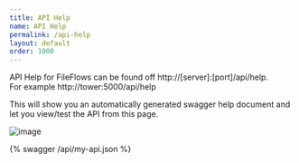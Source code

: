 ```yaml
---
title: API Help
name: API Help
permalink: /api-help
layout: default
order: 1000
---
```


API Help for FileFlows can be found off http://[server]:[port]/api/help.   
For example http://tower:5000/api/help

This will show you an automatically generated swagger help document and let you view/test the API from this page.

![image](https://user-images.githubusercontent.com/958400/148663249-75696051-fbc0-43b0-ba71-71c6487ea289.png)


{% swagger /api/my-api.json %}
